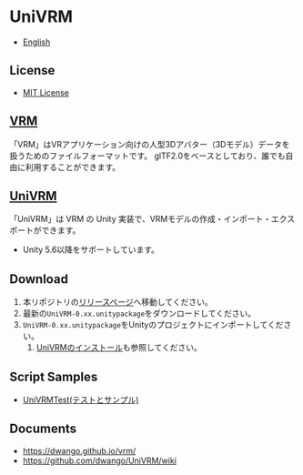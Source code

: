 # UniVRM

* [English](README.md)

## License

* [MIT License](./LICENSE.txt)

## [VRM](https://dwango.github.io/vrm/)

「VRM」はVRアプリケーション向けの人型3Dアバター（3Dモデル）データを扱うためのファイルフォーマットです。
glTF2.0をベースとしており、誰でも自由に利用することができます。

## [UniVRM](https://github.com/dwango/UniVRM)

「UniVRM」は VRM の Unity 実装で、VRMモデルの作成・インポート・エクスポートができます。  

* Unity 5.6以降をサポートしています。

## Download

1. 本リポジトリの[リリースページ](https://github.com/dwango/UniVRM/releases)へ移動してください。
1. 最新の``UniVRM-0.xx.unitypackage``をダウンロードしてください。
1. ``UniVRM-0.xx.unitypackage``をUnityのプロジェクトにインポートしてください。
    1. [UniVRMのインストール](https://dwango.github.io/vrm/univrm/univrm_install/)も参照してください。
    
## Script Samples

* [UniVRMTest(テストとサンプル)](https://github.com/dwango/UniVRMTest)

## Documents

* https://dwango.github.io/vrm/
* https://github.com/dwango/UniVRM/wiki
